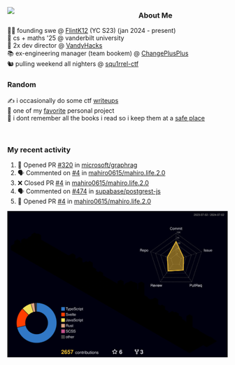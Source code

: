 <!-- 
Hey what are you doing here? 
I admire your curiosity tho
Shoot me an email (zinean00 at gmail dot com)
Let's connect! 
-->

<p float="left">
  <img src='https://imgur.com/nGM66Ev.png' width='300' align="left">
  <p>
    
  <h3>About Me</h3>
  👨‍💻 founding swe @ <a href="https://www.flintk12.com">FlintK12</a> (YC S23) (jan 2024 - present) <br>
  🏫 cs + maths '25 @ vanderbilt university <br>
  🌊 2x dev director @ <a href="https://github.com/vandyhacks">VandyHacks</a> <br>
  📚 ex-engineering manager (team bookem) @ <a href="https://github.com/changeplusplusvandy">ChangePlusPlus<a> <br>
  🐿 pulling weekend all nighters @ <a href="https://github.com/squ1rrel-ctf">squ1rrel-ctf</a> <br>
  
  <h3>Random</h3>
  ✍️ i occasionally do some ctf <a href="https://squ1rrel.dev/author/zineanteoh">writeups</a> <br>
  📱 one of my <a href="https://github.com/zineanteoh/vinkybox-app">favorite</a> personal project<br>
  📖 i dont remember all the books i read so i keep them at a <a href="https://www.goodreads.com/user/show/80901669-zi">safe place</a>
  </p>
  
</p>

<br>
<!-- <i>generated by <a href="https://labs.openai.com/s/0hW1r6PFYo3Zh0a7UoxK2AMp" target="_blank">dall-e 2</a></i> -->

<h3>My recent activity</h3>

<!--START_SECTION:activity-->
1. 💪 Opened PR [#320](https://github.com/microsoft/graphrag/pull/320) in [microsoft/graphrag](https://github.com/microsoft/graphrag)
2. 🗣 Commented on [#4](https://github.com/mahiro0615/mahiro.life.2.0/pull/4#issuecomment-2177617986) in [mahiro0615/mahiro.life.2.0](https://github.com/mahiro0615/mahiro.life.2.0)
3. ❌ Closed PR [#4](https://github.com/mahiro0615/mahiro.life.2.0/pull/4) in [mahiro0615/mahiro.life.2.0](https://github.com/mahiro0615/mahiro.life.2.0)
4. 🗣 Commented on [#474](https://github.com/supabase/postgrest-js/issues/474#issuecomment-2146172372) in [supabase/postgrest-js](https://github.com/supabase/postgrest-js)
5. 💪 Opened PR [#4](https://github.com/mahiro0615/mahiro.life.2.0/pull/4) in [mahiro0615/mahiro.life.2.0](https://github.com/mahiro0615/mahiro.life.2.0)
<!--END_SECTION:activity-->

![](./profile-3d-contrib/profile-night-rainbow.svg)
